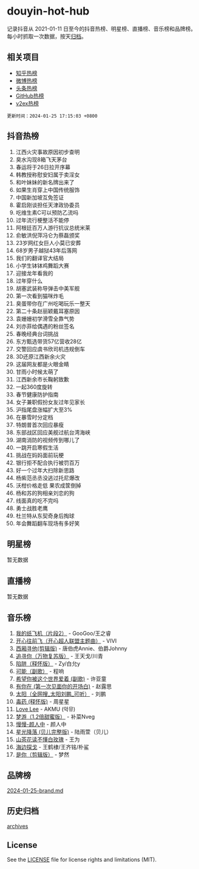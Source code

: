 # douyin-hot-hub

记录抖音从 2021-01-11 日至今的抖音热榜、明星榜、直播榜、音乐榜和品牌榜。每小时抓取一次数据，按天[归档](archives)。

## 相关项目

- [知乎热榜](https://github.com/lonnyzhang423/zhihu-hot-hub)
- [微博热榜](https://github.com/lonnyzhang423/weibo-hot-hub)
- [头条热榜](https://github.com/lonnyzhang423/toutiao-hot-hub)
- [GitHub热榜](https://github.com/lonnyzhang423/github-hot-hub)
- [v2ex热榜](https://github.com/lonnyzhang423/v2ex-hot-hub)


`更新时间：2024-01-25 17:15:03 +0800`

## 抖音热榜

1. 江西火灾事故原因初步查明
1. 臭水沟现8箱飞天茅台
1. 春运将于26日拉开序幕
1. 韩教授称慰安妇属于卖淫女
1. 和叶妹妹的新名牌出来了
1. 如果生肖穿上中国传统服饰
1. 中国新加坡互免签证
1. 霍启刚谈担任天津政协委员
1. 吃维生素C可以预防乙流吗
1. 过年流行梗整活不能停
1. 阿根廷百万人游行抗议总统米莱
1. 俞敏洪倪萍冯仑为蔡磊颁奖
1. 23岁网红女巨人小莫已安葬
1. 68岁男子越狱43年后落网
1. 我们的翻译官大结局
1. 小学生钵钵鸡舞蹈大赛
1. 迎接龙年看我的
1. 过年穿什么
1. 胡塞武装称导弹击中美军舰
1. 第一次看到猫咪炸毛
1. 臭蛋带你在广州吃喝玩乐一整天
1. 第二十条赵丽颖戴耳塞原因
1. 袁姗姗初学滑雪全靠气势
1. 刘亦菲给偶遇的粉丝签名
1. 春晚经典台词挑战
1. 东方甄选带货57亿营收28亿
1. 交警回应虞书欣司机违规倒车
1. 3D还原江西新余火灾
1. 这届网友都是火眼金睛
1. 甘雨小时候太萌了
1. 江西新余市长鞠躬致歉
1. 一起360度旋转
1. 春节健康防护指南
1. 女子兼职假扮女友过年见家长
1. 沪指尾盘涨幅扩大至3%
1. 在暴雪时分定档
1. 特朗普首次回应暴瘦
1. 东部战区回应美舰过航台湾海峡
1. 湖南消防的视频传到哪儿了
1. 一跳开启寒假生活
1. 挑战在妈妈面前玩梗
1. 银行拒不配合执行被罚百万
1. 好一个过年大扫除新思路
1. 杨紫范丞丞没逃过托尼爆改
1. 沃柑价格走低 果农成筐倒掉
1. 杨和苏的狗相亲刘恋的狗
1. 线面真的吃不完吗
1. 勇士战胜老鹰
1. 杜兰特从东契奇身后掏球
1. 年会舞蹈翻车现场有多好笑

## 明星榜

暂无数据

## 直播榜

暂无数据

## 音乐榜

1. [我的纸飞机（片段2）](https://sf86-cdn-tos.douyinstatic.com/obj/tos-cn-ve-2774/oM2ZrKcg2CD5AeRB2gkeXOFB1IxAGJdZPazYHf) - GooGoo/王之睿
1. [开心往前飞（开心超人联盟主题曲）](https://sf86-cdn-tos.douyinstatic.com/obj/tos-cn-ve-2774/9d8fb7c82cf1421fb93a9fe925275e0a) - VIVI
1. [西厢寻他(剪辑版)](https://sf86-cdn-tos.douyinstatic.com/obj/tos-cn-ve-2774/oUsAVfAQKlRNxEv5qxvIB8o5qmIWUcXbzJKJhw) - 唐伯虎Annie、伯爵Johnny
1. [追寻你（万物复苏版）](https://sf86-cdn-tos.douyinstatic.com/obj/tos-cn-ve-2774/oYeAZJsbjIDit9APmBg8u6uDUQnHmoCf3gbo74) - 王天戈/川青
1. [陷阱（释怀版）](https://sf86-cdn-tos.douyinstatic.com/obj/tos-cn-ve-2774/oE8C21LeZrzKLDFfQYgMzx4GAIHageG5IzayY7) - Zy/白允y
1. [可能（副歌）](https://sf3-cdn-tos.douyinstatic.com/obj/tos-cn-ve-2774/cde1731888894259b333569393c2fb51) - 程响
1. [希望你被这个世界爱着 (副歌)](https://sf3-cdn-tos.douyinstatic.com/obj/tos-cn-ve-2774/oUHCmWQfZlE3QQBKBeD8rCFLpJzPgCpImhsxMt) - 许亚童
1. [有你在 (第一次见面你的开场白)](https://sf86-cdn-tos.douyinstatic.com/obj/tos-cn-ve-2774/oAthrQ3ClJBfI57uBoFEgNDYtNCZ0TSYQQfxQ0) - 赵露思
1. [太阳（全网搜_太阳刘鹏_可听）](https://sf86-cdn-tos.douyinstatic.com/obj/tos-cn-ve-2774/ogWbyIQnlBFImVbeDocRdCIYtBHlbJXgfZMvgz) - 刘鹏
1. [毒药 (释怀版)](https://sf86-cdn-tos.douyinstatic.com/obj/tos-cn-ve-2774/oYILMEAzspdZBIzy4frJNB8ZHPHWAhiwowd4Ad) - 周星星
1. [Love Lee](https://sf86-cdn-tos.douyinstatic.com/obj/tos-cn-ve-2774/o05GbkJGbCBTdDnMtB0fwOYgkeZp23vrWQDQBS) - AKMU (악뮤)
1. [梦游（1.2倍甜蜜版）](https://sf3-cdn-tos.douyinstatic.com/obj/tos-cn-ve-2774/o4gyAUm8hwufoEABmwVIiQtHsFuGzAEEWtNMzo) - 补菜Nveg
1. [慢慢-颜人中](https://sf86-cdn-tos.douyinstatic.com/obj/tos-cn-ve-2774/ocjHNfBXdBxQNC8ZGAeoLMFTUgtBg8bkExunDC) - 颜人中
1. [星光降落 (贝儿完整版)](https://sf3-cdn-tos.douyinstatic.com/obj/tos-cn-ve-2774/okwB9hAwyAtsFFkFBzAX1hOOfQuIoMNs0W2Mwr) - 陆雨萱（贝儿）
1. [山茶花读不懂白玫瑰](https://sf3-cdn-tos.douyinstatic.com/obj/tos-cn-ve-2774/osfn8B7DktrRHEPJgPCfDbw7QDQEkwC16BxZg9) - 王为
1. [海边探戈](https://sf86-cdn-tos.douyinstatic.com/obj/tos-cn-ve-2774/os9gE0VQCGqt6VQkZDyBBYvfSDY0QFe3vVmubn) - 王鹤棣/王齐铭/朴鲨
1. [是你（剪辑版）](https://sf3-cdn-tos.douyinstatic.com/obj/tos-cn-ve-2774/46019dae783c4c969944217fe1cfafc4) - 梦然

## 品牌榜

[2024-01-25-brand.md](archives/2024-01-25-brand.md)

## 历史归档

[archives](archives)

## License

See the [LICENSE](LICENSE) file for license rights and limitations (MIT).
